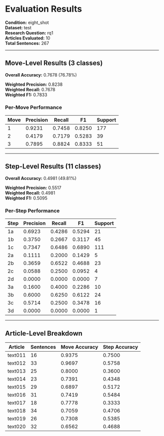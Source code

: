 # Evaluation Results

**Condition:** eight_shot  
**Dataset:** test  
**Research Question:** rq1  
**Articles Evaluated:** 10  
**Total Sentences:** 267  

---

## Move-Level Results (3 classes)

**Overall Accuracy:** 0.7678 (76.78%)  

**Weighted Precision:** 0.8238  
**Weighted Recall:** 0.7678  
**Weighted F1:** 0.7833  

### Per-Move Performance

| Move | Precision | Recall | F1 | Support |
|------|-----------|--------|----|---------|
| 1 | 0.9231 | 0.7458 | 0.8250 | 177 |
| 2 | 0.4179 | 0.7179 | 0.5283 | 39 |
| 3 | 0.7895 | 0.8824 | 0.8333 | 51 |

---

## Step-Level Results (11 classes)

**Overall Accuracy:** 0.4981 (49.81%)  

**Weighted Precision:** 0.5517  
**Weighted Recall:** 0.4981  
**Weighted F1:** 0.5095  

### Per-Step Performance

| Step | Precision | Recall | F1 | Support |
|------|-----------|--------|----|---------|
| 1a | 0.6923 | 0.4286 | 0.5294 | 21 |
| 1b | 0.3750 | 0.2667 | 0.3117 | 45 |
| 1c | 0.7347 | 0.6486 | 0.6890 | 111 |
| 2a | 0.1111 | 0.2000 | 0.1429 | 5 |
| 2b | 0.3659 | 0.6522 | 0.4688 | 23 |
| 2c | 0.0588 | 0.2500 | 0.0952 | 4 |
| 2d | 0.0000 | 0.0000 | 0.0000 | 7 |
| 3a | 0.1600 | 0.4000 | 0.2286 | 10 |
| 3b | 0.6000 | 0.6250 | 0.6122 | 24 |
| 3c | 0.5714 | 0.2500 | 0.3478 | 16 |
| 3d | 0.0000 | 0.0000 | 0.0000 | 1 |

---

## Article-Level Breakdown

| Article | Sentences | Move Accuracy | Step Accuracy |
|---------|-----------|---------------|---------------|
| text011 | 16 | 0.9375 | 0.7500 |
| text012 | 33 | 0.9697 | 0.5758 |
| text013 | 25 | 0.8000 | 0.3600 |
| text014 | 23 | 0.7391 | 0.4348 |
| text015 | 29 | 0.6897 | 0.5172 |
| text016 | 31 | 0.7419 | 0.5484 |
| text017 | 18 | 0.7778 | 0.3333 |
| text018 | 34 | 0.7059 | 0.4706 |
| text019 | 26 | 0.7308 | 0.5385 |
| text020 | 32 | 0.6562 | 0.4688 |
